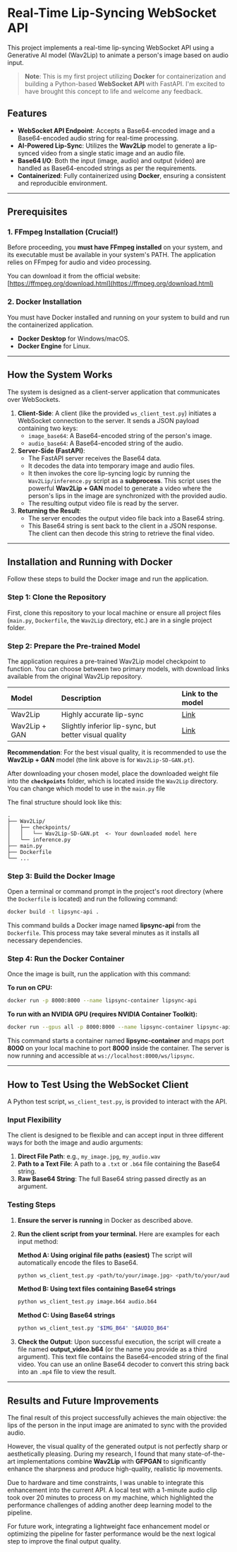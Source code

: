 # Real-Time Lip-Syncing WebSocket API

This project implements a real-time lip-syncing WebSocket API using a Generative AI model (Wav2Lip) to animate a person's image based on audio input.

> **Note**: This is my first project utilizing **Docker** for containerization and building a Python-based **WebSocket API** with FastAPI. I'm excited to have brought this concept to life and welcome any feedback.

## Features

* **WebSocket API Endpoint**: Accepts a Base64-encoded image and a Base64-encoded audio string for real-time processing.
* **AI-Powered Lip-Sync**: Utilizes the **Wav2Lip** model to generate a lip-synced video from a single static image and an audio file.
* **Base64 I/O**: Both the input (image, audio) and output (video) are handled as Base64-encoded strings as per the requirements.
* **Containerized**: Fully containerized using **Docker**, ensuring a consistent and reproducible environment.

---

## Prerequisites

### **1. FFmpeg Installation (Crucial!)**

Before proceeding, you **must have FFmpeg installed** on your system, and its executable must be available in your system's PATH. The application relies on FFmpeg for audio and video processing.

You can download it from the official website: [https://ffmpeg.org/download.html](https://ffmpeg.org/download.html)

### **2. Docker Installation**

You must have Docker installed and running on your system to build and run the containerized application.

* **Docker Desktop** for Windows/macOS.
* **Docker Engine** for Linux.

---

## How the System Works

The system is designed as a client-server application that communicates over WebSockets.

1.  **Client-Side**: A client (like the provided `ws_client_test.py`) initiates a WebSocket connection to the server. It sends a JSON payload containing two keys:
    * `image_base64`: A Base64-encoded string of the person's image.
    * `audio_base64`: A Base64-encoded string of the audio.
2.  **Server-Side (FastAPI)**:
    * The FastAPI server receives the Base64 data.
    * It decodes the data into temporary image and audio files.
    * It then invokes the core lip-syncing logic by running the `Wav2Lip/inference.py` script as a **subprocess**. This script uses the powerful **Wav2Lip + GAN** model to generate a video where the person's lips in the image are synchronized with the provided audio.
    * The resulting output video file is read by the server.
3.  **Returning the Result**:
    * The server encodes the output video file back into a Base64 string.
    * This Base64 string is sent back to the client in a JSON response. The client can then decode this string to retrieve the final video.

---

## Installation and Running with Docker

Follow these steps to build the Docker image and run the application.

### **Step 1: Clone the Repository**

First, clone this repository to your local machine or ensure all project files (`main.py`, `Dockerfile`, the `Wav2Lip` directory, etc.) are in a single project folder.

### **Step 2: Prepare the Pre-trained Model**

The application requires a pre-trained Wav2Lip model checkpoint to function. You can choose between two primary models, with download links available from the original Wav2Lip repository.

| Model         | Description                                       | Link to the model                                                                                        |
| :------------ | :------------------------------------------------- | :------------------------------------------------------------------------------------------------------- |
| Wav2Lip       | Highly accurate lip-sync                           | [Link](https://drive.google.com/drive/folders/153HLrqlBNxzZcHi17PEvP09kkAfzRshM?usp=share_link)           |
| Wav2Lip + GAN | Slightly inferior lip-sync, but better visual quality | [Link](https://drive.google.com/file/d/15G3U08c8xsCkOqQxE38Z2XXDnPcOptNk/view?usp=share_link) |

**Recommendation**: For the best visual quality, it is recommended to use the **Wav2Lip + GAN** model (the link above is for `Wav2Lip-SD-GAN.pt`).

After downloading your chosen model, place the downloaded weight file into the **`checkpoints`** folder, which is located inside the `Wav2Lip` directory. You can change which model to use in the `main.py` file

The final structure should look like this:

```
.
├── Wav2Lip/
│   ├── checkpoints/
│   │   └── Wav2Lip-SD-GAN.pt  <- Your downloaded model here
│   └── inference.py
├── main.py
├── Dockerfile
└── ...
```

### **Step 3: Build the Docker Image**

Open a terminal or command prompt in the project's root directory (where the `Dockerfile` is located) and run the following command:

```bash
docker build -t lipsync-api .
```

This command builds a Docker image named **lipsync-api** from the `Dockerfile`. This process may take several minutes as it installs all necessary dependencies.

### **Step 4: Run the Docker Container**

Once the image is built, run the application with this command:

**To run on CPU:**

```bash
docker run -p 8000:8000 --name lipsync-container lipsync-api
```

**To run with an NVIDIA GPU (requires NVIDIA Container Toolkit):**

```bash
docker run --gpus all -p 8000:8000 --name lipsync-container lipsync-api
```

This command starts a container named **lipsync-container** and maps port **8000** on your local machine to port **8000** inside the container. The server is now running and accessible at `ws://localhost:8000/ws/lipsync`.

---

## How to Test Using the WebSocket Client

A Python test script, `ws_client_test.py`, is provided to interact with the API.

### **Input Flexibility**

The client is designed to be flexible and can accept input in three different ways for both the image and audio arguments:

1.  **Direct File Path**: e.g., `my_image.jpg`, `my_audio.wav`
2.  **Path to a Text File**: A path to a `.txt` or `.b64` file containing the Base64 string.
3.  **Raw Base64 String**: The full Base64 string passed directly as an argument.

### **Testing Steps**

1.  **Ensure the server is running** in Docker as described above.

2.  **Run the client script from your terminal.** Here are examples for each input method:

    **Method A: Using original file paths (easiest)**
    The script will automatically encode the files to Base64.

    ```bash
    python ws_client_test.py <path/to/your/image.jpg> <path/to/your/audio.wav>
    ```

    **Method B: Using text files containing Base64 strings**
    
    ```bash
    python ws_client_test.py image.b64 audio.b64
    ```

    **Method C: Using Base64 strings**
    
    ```bash
    python ws_client_test.py "$IMG_B64" "$AUDIO_B64" 
    ```

3.  **Check the Output**: Upon successful execution, the script will create a file named **output_video.b64** (or the name you provide as a third argument). This text file contains the Base64-encoded string of the final video. You can use an online Base64 decoder to convert this string back into an `.mp4` file to view the result.

---

## Results and Future Improvements

The final result of this project successfully achieves the main objective: the lips of the person in the input image are animated to sync with the provided audio.

However, the visual quality of the generated output is not perfectly sharp or aesthetically pleasing. During my research, I found that many state-of-the-art implementations combine **Wav2Lip** with **GFPGAN** to significantly enhance the sharpness and produce high-quality, realistic lip movements.

Due to hardware and time constraints, I was unable to integrate this enhancement into the current API. A local test with a 1-minute audio clip took over 20 minutes to process on my machine, which highlighted the performance challenges of adding another deep learning model to the pipeline.

For future work, integrating a lightweight face enhancement model or optimizing the pipeline for faster performance would be the next logical step to improve the final output quality.
